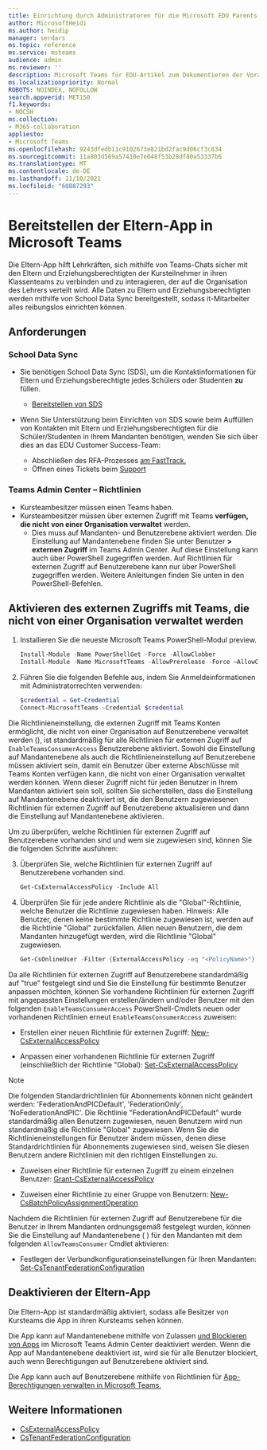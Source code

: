 ```yaml
---
title: Einrichtung durch Administratoren für die Microsoft EDU Parents-App in Teams
author: MicrosoftHeidi
ms.author: heidip
manager: serdars
ms.topic: reference
ms.service: msteams
audience: admin
ms.reviewer: ''
description: Microsoft Teams für EDU-Artikel zum Dokumentieren der Voraussetzungen und des Setups für die Eltern-App.
ms.localizationpriority: Normal
ROBOTS: NOINDEX, NOFOLLOW
search.appverid: MET150
f1.keywords:
- NOCSH
ms.collection:
- M365-collaboration
appliesto:
- Microsoft Teams
ms.openlocfilehash: 9243dfedb11c9102673e821bd2fac9d06cf3c834
ms.sourcegitcommit: 11a803d569a57410e7e648f53b28df80a53337b6
ms.translationtype: MT
ms.contentlocale: de-DE
ms.lasthandoff: 11/10/2021
ms.locfileid: "60887293"
---
```

# <a name="deploying-the-parents-app-in-microsoft-teams"></a>Bereitstellen der Eltern-App in Microsoft Teams

Die Eltern-App hilft Lehrkräften, sich mithilfe von Teams-Chats sicher mit den Eltern und Erziehungsberechtigten der Kursteilnehmer in ihren Klassenteams zu verbinden und zu interagieren, der auf die Organisation des Lehrers verteilt wird. Alle Daten zu Eltern und Erziehungsberechtigten werden mithilfe von School Data Sync bereitgestellt, sodass it-Mitarbeiter alles reibungslos einrichten können.

## <a name="requirements"></a>Anforderungen

### <a name="school-data-sync"></a>School Data Sync

- Sie benötigen School Data Sync (SDS), um die Kontaktinformationen für Eltern und Erziehungsberechtigte jedes Schülers oder Studenten **zu** füllen.
  - [Bereitstellen von SDS](/schooldatasync/how-to-deploy-sds-using-sds-v2.1-csv-files)

- Wenn Sie Unterstützung beim Einrichten von SDS  sowie beim Auffüllen von Kontakten mit Eltern und Erziehungsberechtigten für die Schüler/Studenten in Ihrem Mandanten benötigen, wenden Sie sich über dies an das EDU Customer Success-Team:
  - Abschließen des RFA-Prozesses [am FastTrack.](https://www.microsoft.com/fasttrack?rtc=1)
  - Öffnen eines Tickets beim [Support](https://aka.ms/sdssupport)

### <a name="teams-admin-center---policies"></a>Teams Admin Center – Richtlinien

- Kursteambesitzer müssen einen Teams haben.
- Kursteambesitzer müssen über externen Zugriff mit Teams **verfügen, die nicht von einer Organisation verwaltet** werden. 
  - Dies muss auf Mandanten- und Benutzerebene aktiviert werden. Die Einstellung auf Mandantenebene finden Sie unter Benutzer **> externen Zugriff** im Teams Admin Center. Auf diese Einstellung kann auch über PowerShell zugegriffen werden. Auf Richtlinien für externen Zugriff auf Benutzerebene kann nur über PowerShell zugegriffen werden. Weitere Anleitungen finden Sie unten in den PowerShell-Befehlen.

## <a name="enabling-external-access-with-teams-accounts-not-managed-by-an-organization"></a>Aktivieren des externen Zugriffs mit Teams, die nicht von einer Organisation verwaltet werden

1. Installieren Sie die neueste Microsoft Teams PowerShell-Modul preview.

    ```powershell
    Install-Module -Name PowerShellGet -Force -AllowClobber
    Install-Module -Name MicrosoftTeams -AllowPrerelease -Force –AllowClobber
    ```
    
2. Führen Sie die folgenden Befehle aus, indem Sie Anmeldeinformationen mit Administratorrechten verwenden:

    ```powershell
    $credential = Get-Credential
    Connect-MicrosoftTeams -Credential $credential
    ```

Die Richtlinieneinstellung, die externen Zugriff mit Teams Konten ermöglicht, die nicht von einer Organisation auf Benutzerebene verwaltet werden (), ist standardmäßig für alle Richtlinien für externen Zugriff auf `EnableTeamsConsumerAccess` Benutzerebene aktiviert. Sowohl die Einstellung auf Mandantenebene als auch die Richtlinieneinstellung auf Benutzerebene müssen aktiviert sein, damit ein Benutzer über externe Abschlüsse mit Teams Konten verfügen kann, die nicht von einer Organisation verwaltet werden können. Wenn dieser Zugriff nicht für jeden Benutzer in Ihrem Mandanten aktiviert sein soll, sollten Sie sicherstellen, dass die Einstellung auf Mandantenebene deaktiviert ist, die den Benutzern zugewiesenen Richtlinien für externen Zugriff auf Benutzerebene aktualisieren und dann die Einstellung auf Mandantenebene aktivieren.

Um zu überprüfen, welche Richtlinien für externen Zugriff auf Benutzerebene vorhanden sind und wem sie zugewiesen sind, können Sie die folgenden Schritte ausführen:
    
3. Überprüfen Sie, welche Richtlinien für externen Zugriff auf Benutzerebene vorhanden sind.

    ```powershell
    Get-CsExternalAccessPolicy -Include All
    ```

4. Überprüfen Sie für jede andere Richtlinie als die "Global"-Richtlinie, welche Benutzer die Richtlinie zugewiesen haben. Hinweis: Alle Benutzer, denen keine bestimmte Richtlinie zugewiesen ist, werden auf die Richtlinie "Global" zurückfallen. Allen neuen Benutzern, die dem Mandanten hinzugefügt werden, wird die Richtlinie "Global" zugewiesen.

    ```powershell
    Get-CsOnlineUser -Filter {ExternalAccessPolicy -eq "<PolicyName>"} | Select-Object DisplayName,ObjectId,UserPrincipalName
    ```

Da alle Richtlinien für externen Zugriff auf Benutzerebene standardmäßig auf "true" festgelegt sind und Sie die Einstellung für bestimmte Benutzer anpassen möchten, können Sie vorhandene Richtlinien für externen Zugriff mit angepassten Einstellungen erstellen/ändern und/oder Benutzer mit den folgenden `EnableTeamsConsumerAccess` PowerShell-Cmdlets neuen oder vorhandenen Richtlinien erneut `EnableTeamsConsumerAccess` zuweisen:

- Erstellen einer neuen Richtlinie für externen Zugriff: [New-CsExternalAccessPolicy](/powershell/module/skype/new-csexternalaccesspolicy)

- Anpassen einer vorhandenen Richtlinie für externen Zugriff (einschließlich der Richtlinie "Global): [Set-CsExternalAccessPolicy](/powershell/module/skype/set-csexternalaccesspolicy)

> [!NOTE]
> Die folgenden Standardrichtlinien für Abonnements können nicht geändert werden: 'FederationAndPICDefault', 'FederationOnly', 'NoFederationAndPIC'. Die Richtlinie "FederationAndPICDefault" wurde standardmäßig allen Benutzern zugewiesen, neuen Benutzern wird nun standardmäßig die Richtlinie "Global" zugewiesen. Wenn Sie die Richtlinieneinstellungen für Benutzer ändern müssen, denen diese Standardrichtlinien für Abonnements zugewiesen sind, weisen Sie diesen Benutzern andere Richtlinien mit den richtigen Einstellungen zu.

- Zuweisen einer Richtlinie für externen Zugriff zu einem einzelnen Benutzer: [Grant-CsExternalAccessPolicy](/powershell/module/skype/grant-csexternalaccesspolicy)

- Zuweisen einer Richtlinie zu einer Gruppe von Benutzern: [New-CsBatchPolicyAssignmentOperation](/powershell/module/skype/new-csbatchpolicyassignmentoperation)

Nachdem die Richtlinien für externen Zugriff auf Benutzerebene für die Benutzer in Ihrem Mandanten ordnungsgemäß festgelegt wurden, können Sie die Einstellung auf Mandantenebene ( ) für den Mandanten mit dem folgenden `AllowTeamsConsumer` Cmdlet aktivieren:

- Festlegen der Verbundkonfigurationseinstellungen für Ihren Mandanten: [Set-CsTenantFederationConfiguration](/powershell/module/skype/set-cstenantfederationconfiguration)

## <a name="disabling-the-parents-app"></a>Deaktivieren der Eltern-App

Die Eltern-App ist standardmäßig aktiviert, sodass alle Besitzer von Kursteams die App in ihren Kursteams sehen können. 

Die App kann auf Mandantenebene mithilfe von Zulassen [und Blockieren von Apps](manage-apps.md#allow-and-block-apps) im Microsoft Teams Admin Center deaktiviert werden. Wenn die App auf Mandantenebene deaktiviert ist, wird sie für alle Benutzer blockiert, auch wenn Berechtigungen auf Benutzerebene aktiviert sind.

Die App kann auch auf Benutzerebene mithilfe von Richtlinien für [App-Berechtigungen verwalten in Microsoft Teams.](teams-app-permission-policies.md)

## <a name="more-information"></a>Weitere Informationen

- [CsExternalAccessPolicy](/powershell/module/skype/set-csexternalaccesspolicy)
- [CsTenantFederationConfiguration](/powershell/module/skype/set-cstenantfederationconfiguration)
